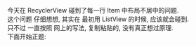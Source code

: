 今天在 RecyclerView 碰到了每一行 Item 中布局不居中的问题.  
这个问题 仔细想想, 其实在 最初用 ListView 的时候, 应该就会碰到.  
只不过 一直按照 网上的写法, 复制粘贴的, 没有真正想过原理.  
下面开始正题: 
